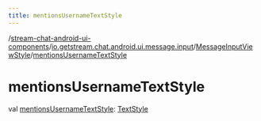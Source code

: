 ```yaml
---
title: mentionsUsernameTextStyle
---
```

/[stream-chat-android-ui-components](../../index.md)/[io.getstream.chat.android.ui.message.input](../index.md)/[MessageInputViewStyle](index.md)/[mentionsUsernameTextStyle](mentionsUsernameTextStyle.md)  
  
  
  
# mentionsUsernameTextStyle  
val [mentionsUsernameTextStyle](mentionsUsernameTextStyle.md): [TextStyle](../../io.getstream.chat.android.ui.common.style/TextStyle/index.md)
